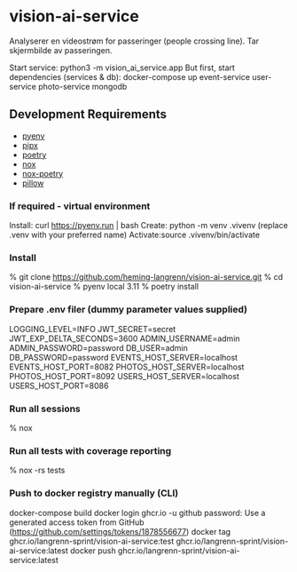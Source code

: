 # vision-ai-service

Analyserer en videostrøm for passeringer (people crossing line). Tar skjermbilde av passeringen.

Start service:
python3 -m vision_ai_service.app
But first, start dependencies (services & db):
docker-compose up event-service user-service photo-service mongodb

## Development Requirements

- [pyenv](https://github.com/pyenv/pyenv-installer)
- [pipx](https://github.com/pipxproject/pipx)
- [poetry](https://python-poetry.org/)
- [nox](https://nox.thea.codes/en/stable/)
- [nox-poetry](https://github.com/cjolowicz/nox-poetry)
- [pillow](https://pypi.org/project/Pillow/)

### If required - virtual environment

Install: curl <https://pyenv.run> | bash
Create: python -m venv .vivenv (replace .venv with your preferred name)
Activate:source .vivenv/bin/activate

### Install

% git clone <https://github.com/heming-langrenn/vision-ai-service.git>
% cd vision-ai-service
% pyenv local 3.11
% poetry install

### Prepare .env filer (dummy parameter values supplied)

LOGGING_LEVEL=INFO
JWT_SECRET=secret
JWT_EXP_DELTA_SECONDS=3600
ADMIN_USERNAME=admin
ADMIN_PASSWORD=password
DB_USER=admin
DB_PASSWORD=password
EVENTS_HOST_SERVER=localhost
EVENTS_HOST_PORT=8082
PHOTOS_HOST_SERVER=localhost
PHOTOS_HOST_PORT=8092
USERS_HOST_SERVER=localhost
USERS_HOST_PORT=8086

### Run all sessions

% nox

### Run all tests with coverage reporting

% nox -rs tests

### Push to docker registry manually (CLI)

docker-compose build
docker login ghcr.io -u github
password: Use a generated access token from GitHub (https://github.com/settings/tokens/1878556677)
docker tag ghcr.io/langrenn-sprint/vision-ai-service:test ghcr.io/langrenn-sprint/vision-ai-service:latest
docker push ghcr.io/langrenn-sprint/vision-ai-service:latest
